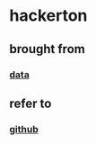 # hackerton


## brought from 
### [data](https://www.kaggle.com/c/recruit-restaurant-visitor-forecasting/data)

## refer to
### [github](https://github.com/ligz08/Kaggle-Recruit-Restaurant-Visitor-Forecasting)
